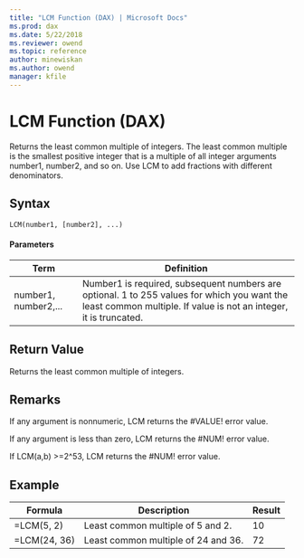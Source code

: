 ```yaml
---
title: "LCM Function (DAX) | Microsoft Docs"
ms.prod: dax
ms.date: 5/22/2018
ms.reviewer: owend
ms.topic: reference
author: minewiskan
ms.author: owend
manager: kfile
---
```

# LCM Function (DAX)
Returns the least common multiple of integers. The least common multiple is the smallest positive integer that is a multiple of all integer arguments number1, number2, and so on. Use LCM to add fractions with different denominators.  
  
## Syntax  
  
```  
LCM(number1, [number2], ...)  
```  
  
#### Parameters  
  
|Term|Definition|  
|--------|--------------|  
|number1, number2,...|Number1 is required, subsequent numbers are optional. 1 to 255 values for which you want the least common multiple. If value is not an integer, it is truncated.|  
  
## Return Value  
Returns the least common multiple of integers.  
  
## Remarks  
If any argument is nonnumeric, LCM returns the #VALUE! error value.  
  
If any argument is less than zero, LCM returns the #NUM! error value.  
  
If LCM(a,b) &gt;=2^53, LCM returns the #NUM! error value.  
  
## Example  
  
|Formula|Description|Result|  
|-----------|---------------|----------|  
|=LCM(5, 2)|Least common multiple of 5 and 2.|10|  
|=LCM(24, 36)|Least common multiple of 24 and 36.|72|  
  
